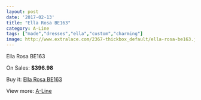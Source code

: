 ```yaml
---
layout: post
date: '2017-02-13'
title: "Ella Rosa BE163"
category: A-Line
tags: ["made","dresses","ella","custom","charming"]
image: http://www.extralace.com/2367-thickbox_default/ella-rosa-be163.jpg
---
```

Ella Rosa BE163

On Sales: **$396.98**
<a href="https://www.extralace.com/a-line/1120-ella-rosa-be163.html"><amp-img layout="responsive" width="600" height="600" src="//www.extralace.com/2367-thickbox_default/ella-rosa-be163.jpg" alt="Ella Rosa BE163 0" /></a>
<a href="https://www.extralace.com/a-line/1120-ella-rosa-be163.html"><amp-img layout="responsive" width="600" height="600" src="//www.extralace.com/2368-thickbox_default/ella-rosa-be163.jpg" alt="Ella Rosa BE163 1" /></a>

Buy it: [Ella Rosa BE163](https://www.extralace.com/a-line/1120-ella-rosa-be163.html "Ella Rosa BE163")

View more: [A-Line](https://www.extralace.com/2-a-line "A-Line")